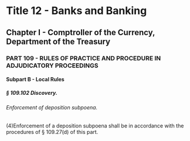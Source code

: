 
# Title 12 - Banks and Banking
## Chapter I - Comptroller of the Currency, Department of the Treasury
### PART 109 - RULES OF PRACTICE AND PROCEDURE IN ADJUDICATORY PROCEEDINGS
#### Subpart B - Local Rules
##### § 109.102 Discovery.
###### Enforcement of deposition subpoena.

(4)Enforcement of a deposition subpoena shall be in accordance with the procedures of § 109.27(d) of this part.
